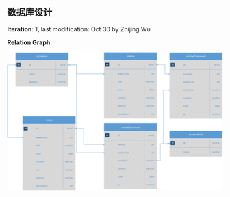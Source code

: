 ## 数据库设计

**Iteration**: 1, last modification: Oct 30 by Zhijing Wu

**Relation Graph**:

![database_relation_graph](https://raw.githubusercontent.com/Yetocome/AcaPush/a71d3971e3610500a7d8496cff6b0341453f24c1/doc/pic/database-overview.png)